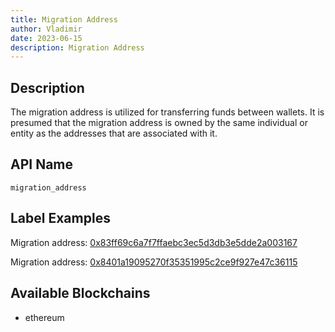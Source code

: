 ```yaml
---
title: Migration Address
author: Vladimir
date: 2023-06-15
description: Migration Address
---
```


## Description
The migration address is utilized for transferring funds between wallets. 
It is presumed that the migration address is owned by the same individual or entity as the addresses that are associated with it.

## API Name
`migration_address`
## Label Examples
Migration address: [0x83ff69c6a7f7ffaebc3ec5d3db3e5dde2a003167](https://etherscan.io/address/0x83ff69c6a7f7ffaebc3ec5d3db3e5dde2a003167)

Migration address: [0x8401a19095270f35351995c2ce9f927e47c36115](https://etherscan.io/address/0x8401a19095270f35351995c2ce9f927e47c36115)
## Available Blockchains
- ethereum